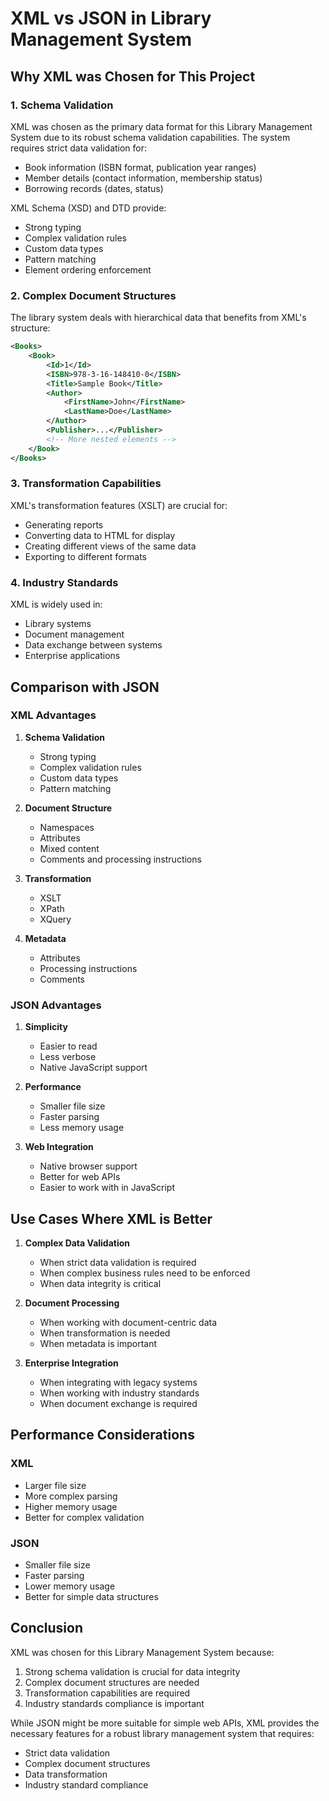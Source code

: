 # XML vs JSON in Library Management System

## Why XML was Chosen for This Project

### 1. Schema Validation
XML was chosen as the primary data format for this Library Management System due to its robust schema validation capabilities. The system requires strict data validation for:
- Book information (ISBN format, publication year ranges)
- Member details (contact information, membership status)
- Borrowing records (dates, status)

XML Schema (XSD) and DTD provide:
- Strong typing
- Complex validation rules
- Custom data types
- Pattern matching
- Element ordering enforcement

### 2. Complex Document Structures
The library system deals with hierarchical data that benefits from XML's structure:
```xml
<Books>
    <Book>
        <Id>1</Id>
        <ISBN>978-3-16-148410-0</ISBN>
        <Title>Sample Book</Title>
        <Author>
            <FirstName>John</FirstName>
            <LastName>Doe</LastName>
        </Author>
        <Publisher>...</Publisher>
        <!-- More nested elements -->
    </Book>
</Books>
```

### 3. Transformation Capabilities
XML's transformation features (XSLT) are crucial for:
- Generating reports
- Converting data to HTML for display
- Creating different views of the same data
- Exporting to different formats

### 4. Industry Standards
XML is widely used in:
- Library systems
- Document management
- Data exchange between systems
- Enterprise applications

## Comparison with JSON

### XML Advantages
1. **Schema Validation**
   - Strong typing
   - Complex validation rules
   - Custom data types
   - Pattern matching

2. **Document Structure**
   - Namespaces
   - Attributes
   - Mixed content
   - Comments and processing instructions

3. **Transformation**
   - XSLT
   - XPath
   - XQuery

4. **Metadata**
   - Attributes
   - Processing instructions
   - Comments

### JSON Advantages
1. **Simplicity**
   - Easier to read
   - Less verbose
   - Native JavaScript support

2. **Performance**
   - Smaller file size
   - Faster parsing
   - Less memory usage

3. **Web Integration**
   - Native browser support
   - Better for web APIs
   - Easier to work with in JavaScript

## Use Cases Where XML is Better

1. **Complex Data Validation**
   - When strict data validation is required
   - When complex business rules need to be enforced
   - When data integrity is critical

2. **Document Processing**
   - When working with document-centric data
   - When transformation is needed
   - When metadata is important

3. **Enterprise Integration**
   - When integrating with legacy systems
   - When working with industry standards
   - When document exchange is required

## Performance Considerations

### XML
- Larger file size
- More complex parsing
- Higher memory usage
- Better for complex validation

### JSON
- Smaller file size
- Faster parsing
- Lower memory usage
- Better for simple data structures

## Conclusion

XML was chosen for this Library Management System because:
1. Strong schema validation is crucial for data integrity
2. Complex document structures are needed
3. Transformation capabilities are required
4. Industry standards compliance is important

While JSON might be more suitable for simple web APIs, XML provides the necessary features for a robust library management system that requires:
- Strict data validation
- Complex document structures
- Data transformation
- Industry standard compliance 